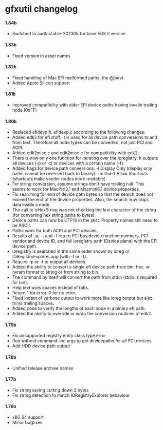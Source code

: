 gfxutil changelog
=================
#### 1.84b
- Switched to audk-stable-202305 for base EDK II version

#### 1.83b
- Fixed version in asset names

#### 1.82b
- Fixed handling of Mac EFI malformed paths, thx @joevt
- Added Apple Silicon support

#### 1.81b
- Improved compatibility with older EFI device paths having invalid trailing node (0xFF)

#### 1.80b
- Replaced efidevp.h, efidevp.c according to the following changes:
- Added edk2 for efi stuff. It is used for all device path conversions to and from text.
  Therefore all node types can be converted, not just PCI and ACPI.
- Added edk2misc.c and edk2misc.c for compatibility with edk2.
- There is now only one function for iterating over the ioregistry.
  It outputs all devices (-p or -t) or devices with a certain name (-f).
- Added flags for device path conversions:
  -l Display Only (display only paths cannot be reversed back to binary).
  -m Don't Allow Shortcuts (shortcuts make vendor nodes more readable).
- For string conversion, assume strings don't have trailing null. This seems to work for
  MacPro3,1 and Macmini8,1 device properties.
- Fix searching for end of device path bytes so that the search does not exceed the
  end of the device properties. Also, the search now skips data inside a node.
- The call to isHexString was not checking the last character of the string (for
  converting hex string paths to bytes).
- Device paths can now be UTF16 in the plist. Property names still need to be ASCII.
- Paths work for both ACPI and PCI devices.
- Results of -p, -t and -f return PCI bus:device.function numbers, PCI vendor and device
  ID, and full ioregistry path (Device plane) with the EFI device path.
- ioregistry is searched in the same order shown by ioreg or IORegistryExplorer.app (with
  -t or -f).
- Require -p or -t to output all devices.
- Added the ability to convert a single efi device path from bin, hex, or nvram format to
  string or from string to bin.
- The command by itself will convert the path from stdin (stdin is required for bin).
- Help text uses spaces instead of tabs.
- Return 1 for error. 0 for no error.
- Fixed indent of verbose output to work more like ioreg output but also trims trailing
  spaces.
- Added code to verify the lengths of each node in a binary efi path.
- Added the ability to override or wrap the conversion routines of edk2.

#### 1.79b
- Fix unsupported registry entry class type error
- Run without command line args to get devicepaths for all PCI devices
- Add HDD device path output

#### 1.78b
- Unified release archive names

#### 1.77b
- Fix string saving cutting down 2 bytes
- Fix string detection to match IORegistryExplorer behaviour

#### 1.76b
- x86_64 support
- Minor bugfixes
